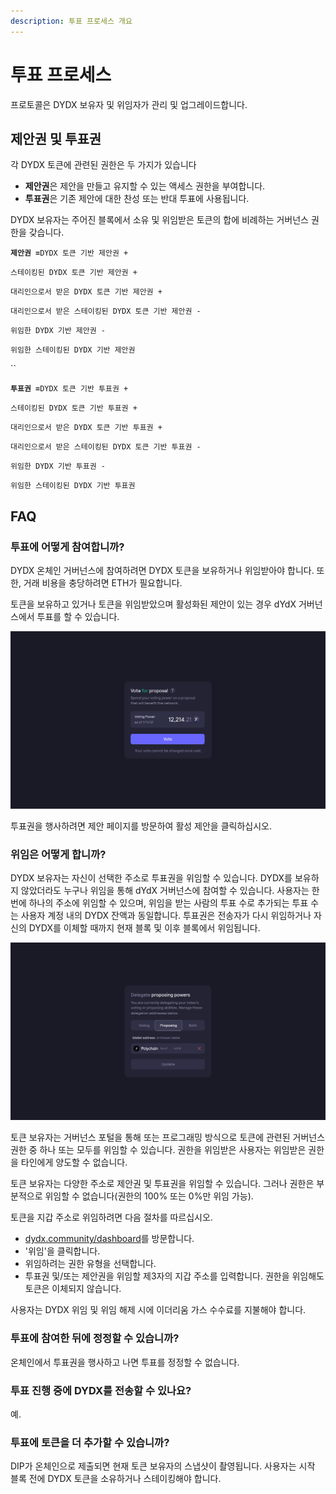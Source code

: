 ```yaml
---
description: 투표 프로세스 개요
---
```


# 투표 프로세스

프로토콜은 DYDX 보유자 및 위임자가 관리 및 업그레이드합니다.

## **제안권 및 투표권**

각 DYDX 토큰에 관련된 권한은 두 가지가 있습니다

* **제안권**은 제안을 만들고 유지할 수 있는 액세스 권한을 부여합니다.
* **투표권**은 기존 제안에 대한 찬성 또는 반대 투표에 사용됩니다.

DYDX 보유자는 주어진 블록에서 소유 및 위임받은 토큰의 합에 비례하는 거버넌스 권한을 갖습니다.

**`제안권 =`**`DYDX 토큰 기반 제안권 +`

`스테이킹된 DYDX 토큰 기반 제안권 +`

`대리인으로서 받은 DYDX 토큰 기반 제안권 +`

`대리인으로서 받은 스테이킹된 DYDX 토큰 기반 제안권 -`

`위임한 DYDX 기반 제안권 -`

`위임한 스테이킹된 DYDX 기반 제안권`

``

**`투표권 =`**`DYDX 토큰 기반 투표권 +`

`스테이킹된 DYDX 토큰 기반 투표권 +`

`대리인으로서 받은 DYDX 토큰 기반 투표권 +`

`대리인으로서 받은 스테이킹된 DYDX 토큰 기반 투표권 -`

`위임한 DYDX 기반 투표권 -`

`위임한 스테이킹된 DYDX 기반 투표권`

## FAQ

### 투표에 어떻게 참여합니까?

DYDX 온체인 거버넌스에 참여하려면 DYDX 토큰을 보유하거나 위임받아야 합니다. 또한, 거래 비용을 충당하려면 ETH가 필요합니다.

토큰을 보유하고 있거나 토큰을 위임받았으며 활성화된 제안이 있는 경우 dYdX 거버넌스에서 투표를 할 수 있습니다.

![투표권을 사용하여 투표에 참여하십시오](<../.gitbook/assets/image (87).png>)

투표권을 행사하려면 제안 페이지를 방문하여 활성 제안을 클릭하십시오.

### **위임은 어떻게 합니까?**


DYDX 보유자는 자신이 선택한 주소로 투표권을 위임할 수 있습니다. DYDX를 보유하지 않았더라도 누구나 위임을 통해 dYdX 거버넌스에 참여할 수 있습니다. 사용자는 한 번에 하나의 주소에 위임할 수 있으며, 위임을 받는 사람의 투표 수로 추가되는 투표 수는 사용자 계정 내의 DYDX 잔액과 동일합니다. 투표권은 전송자가 다시 위임하거나 자신의 DYDX를 이체할 때까지 현재 블록 및 이후 블록에서 위임됩니다.

![투표권 및 제안권의 위임](<../.gitbook/assets/image (86).png>)

토큰 보유자는 거버넌스 포털을 통해 또는 프로그래밍 방식으로 토큰에 관련된 거버넌스 권한 중 하나 또는 모두를 위임할 수 있습니다. 권한을 위임받은 사용자는 위임받은 권한을 타인에게 양도할 수 없습니다.

토큰 보유자는 다양한 주소로 제안권 및 투표권을 위임할 수 있습니다. 그러나 권한은 부분적으로 위임할 수 없습니다(권한의 100% 또는 0%만 위임 가능).

토큰을 지갑 주소로 위임하려면 다음 절차를 따르십시오.

* [dydx.community/dashboard](https://dydx.community/dashboard)를 방문합니다.
* '위임'을 클릭합니다.
* 위임하려는 권한 유형을 선택합니다.
* 투표권 및/또는 제안권을 위임할 제3자의 지갑 주소를 입력합니다. 권한을 위임해도 토큰은 이체되지 않습니다.

사용자는 DYDX 위임 및 위임 해제 시에 이더리움 가스 수수료를 지불해야 합니다.

### 투표에 참여한 뒤에 정정할 수 있습니까?

온체인에서 투표권을 행사하고 나면 투표를 정정할 수 없습니다.

### 투표 진행 중에 DYDX를 전송할 수 있나요?

예.

### 투표에 토큰을 더 추가할 수 있습니까?

DIP가 온체인으로 제출되면 현재 토큰 보유자의 스냅샷이 촬영됩니다. 사용자는 시작 블록 전에 DYDX 토큰을 소유하거나 스테이킹해야 합니다.
